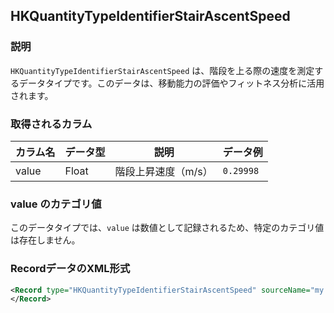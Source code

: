 ## HKQuantityTypeIdentifierStairAscentSpeed

### 説明

`HKQuantityTypeIdentifierStairAscentSpeed` は、階段を上る際の速度を測定するデータタイプです。このデータは、移動能力の評価やフィットネス分析に活用されます。

### 取得されるカラム

| カラム名 | データ型 | 説明                | データ例  |
| -------- | -------- | ------------------- | --------- |
| value    | Float    | 階段上昇速度（m/s） | `0.29998` |

### value のカテゴリ値

このデータタイプでは、`value` は数値として記録されるため、特定のカテゴリ値は存在しません。

### RecordデータのXML形式

```xml
<Record type="HKQuantityTypeIdentifierStairAscentSpeed" sourceName="my’s Apple Watch" sourceVersion="2890.16.23.1.1" unit="m/s" creationDate="2025-01-01 01:16:24 +0900" startDate="2025-01-01 01:15:09 +0900" endDate="2025-01-01 01:15:18 +0900" value="0.29998">
</Record>
```

